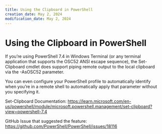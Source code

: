 ```yaml
---
title: Using the Clipboard in PowerShell
creation_date: May 2, 2024
modification_date: May 2, 2024
---
```



# Using the Clipboard in PowerShell

If you’re using PowerShell 7.4 in Windows Terminal (or any terminal application that supports the OSC52 ANSI escape sequence), the Set-Clipboard cmdlet does support piping remote output to the local clipboard via the -AsOSC52 parameter. 

You can even configure your PowerShell profile to automatically identify when you’re in a remote shell to automatically apply that parameter without you specifying it.

Set-Clipboard Documentation: https://learn.microsoft.com/en-us/powershell/module/microsoft.powershell.management/set-clipboard?view=powershell-7.4

GitHub Issue that suggested the feature: https://github.com/PowerShell/PowerShell/issues/18116

